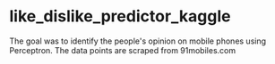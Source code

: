 # like_dislike_predictor_kaggle
The goal was to identify the people's opinion on mobile phones using Perceptron. The data points are scraped from 91mobiles.com 
